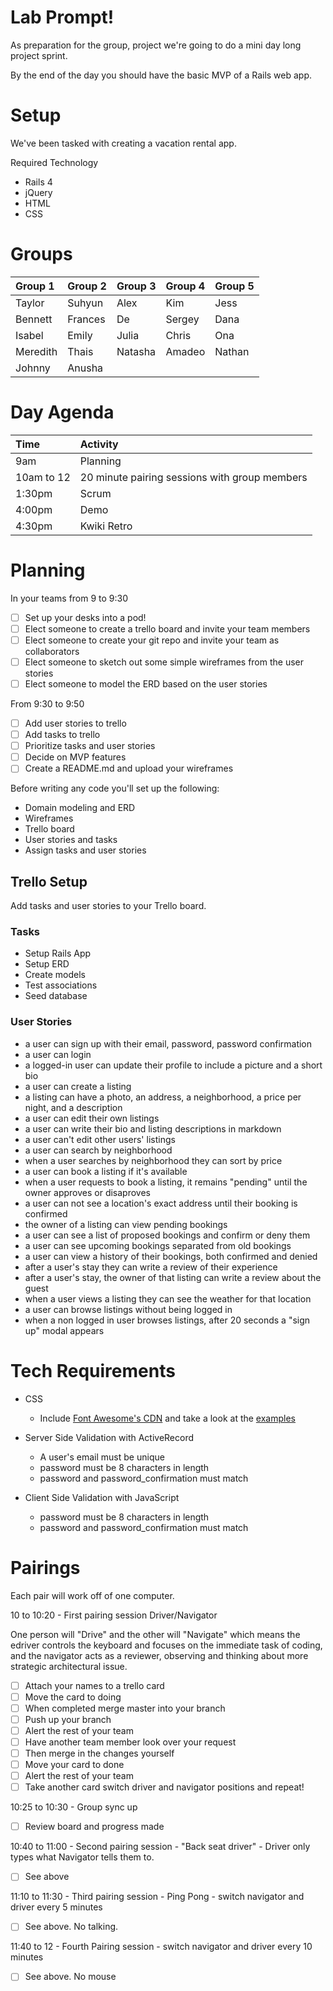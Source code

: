 # Lab Prompt!

As preparation for the group, project we're going to do a mini day long project sprint.

By the end of the day you should have the basic MVP of a Rails web app.

# Setup

We've been tasked with creating a vacation rental app.

Required Technology
- Rails 4
- jQuery
- HTML
- CSS

# Groups 

Group 1   | Group 2  | Group 3  | Group 4  | Group 5
:--       | :--      | :--      | :--      | :-- 
Taylor    | Suhyun   | Alex     | Kim      | Jess   
Bennett   | Frances  | De       | Sergey   | Dana       
Isabel    | Emily    | Julia    | Chris    | Ona      
Meredith  | Thais    | Natasha  | Amadeo   | Nathan         
Johnny    | Anusha   |          |          |          

# Day Agenda

Time       | Activity
:--        |:--
9am        | Planning
10am to 12 | 20 minute pairing sessions with group members
1:30pm     | Scrum
4:00pm     | Demo
4:30pm     | Kwiki Retro

# Planning

In your teams from 9 to 9:30

- [ ] Set up your desks into a pod!
- [ ] Elect someone to create a trello board and invite your team members
- [ ] Elect someone to create your git repo and invite your team as collaborators
- [ ] Elect someone to sketch out some simple wireframes from the user stories
- [ ] Elect someone to model the ERD based on the user stories

From 9:30 to 9:50

- [ ] Add user stories to trello
- [ ] Add tasks to trello
- [ ] Prioritize tasks and user stories
- [ ] Decide on MVP features
- [ ] Create a README.md and upload your wireframes

Before writing any code you'll set up the following: 

- Domain modeling and ERD
- Wireframes
- Trello board
- User stories and tasks
- Assign tasks and user stories

## Trello Setup

Add tasks and user stories to your Trello board.

### Tasks

- Setup Rails App
- Setup ERD
- Create models
- Test associations
- Seed database

### User Stories

- a user can sign up with their email, password, password confirmation
- a user can login
- a logged-in user can update their profile to include a picture and a short bio
- a user can create a listing
- a listing can have a photo, an address, a neighborhood, a price per night, and a description
- a user can edit their own listings
- a user can write their bio and listing descriptions in markdown
- a user can't edit other users' listings
- a user can search by neighborhood
- when a user searches by neighborhood they can sort by price
- a user can book a listing if it's available
- when a user requests to book a listing, it remains "pending" until the owner approves or disaproves
- a user can not see a location's exact address until their booking is confirmed
- the owner of a listing can view pending bookings
- a user can see a list of proposed bookings and confirm or deny them
- a user can see upcoming bookings separated from old bookings
- a user can view a history of their bookings, both confirmed and denied
- after a user's stay they can write a review of their experience
- after a user's stay, the owner of that listing can write a review about the guest
- when a user views a listing they can see the weather for that location
- a user can browse listings without being logged in
- when a non logged in user browses listings, after 20 seconds a "sign up" modal appears

# Tech Requirements

- CSS
  - Include [Font Awesome's CDN](http://fortawesome.github.io/Font-Awesome/get-started/#bootstrapcdn) and take a look at the [examples](https://fortawesome.github.io/Font-Awesome/examples/)

- Server Side Validation with ActiveRecord
  - A user's email must be unique
  - password must be 8 characters in length
  - password and password_confirmation must match

- Client Side Validation with JavaScript
  - password must be 8 characters in length
  - password and password_confirmation must match

# Pairings

Each pair will work off of one computer. 

10 to 10:20 - First pairing session Driver/Navigator

One person will "Drive" and the other will "Navigate" which means the edriver controls the keyboard and focuses on the immediate task of coding, and the navigator acts as a reviewer, observing and thinking about more strategic architectural issue.

- [ ] Attach your names to a trello card
- [ ] Move the card to doing
- [ ] When completed merge master into your branch
- [ ] Push up your branch
- [ ] Alert the rest of your team
- [ ] Have another team member look over your request
- [ ] Then merge in the changes yourself
- [ ] Move your card to done
- [ ] Alert the rest of your team
- [ ] Take another card switch driver and navigator positions and repeat!

10:25 to 10:30 - Group sync up

- [ ] Review board and progress made

10:40 to 11:00 - Second pairing session - "Back seat driver" - Driver only types what Navigator tells them to. 

- [ ] See above

11:10 to 11:30 - Third pairing session - Ping Pong - switch navigator and driver every 5 minutes

- [ ] See above. No talking.

11:40 to 12 - Fourth Pairing session - switch navigator and driver every 10 minutes

- [ ] See above. No mouse
